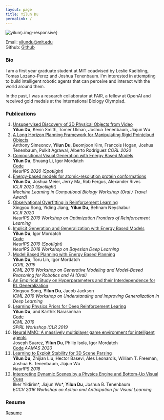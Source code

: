 ```yaml
---
layout: page
title: Yilun Du
permalink: /
---
```


![yilun]({{site.url}}/images/yilun.jpg){:.img-responsive}

Email: [yilundu@mit.edu](mailto:yilundu@mit.edu)  
Github: [Github](https://github.com/yilundu)   

### Bio

I am a first year graduate student at MIT coadvised by Leslie Kaelbling, Tomas Lozano-Perez and Joshua Tenenbaum. I'm interested in attempting to build intelligent robotic agents that can perceive and interact with the world around them. 

In the past, I was a research collaborator at FAIR, a fellow at OpenAI and received gold medals at the International Biology Olympiad.

### Publications

1. [Unsupervised Discovery of 3D Physical Objects from Video](https://arxiv.org/abs/2007.12348)    
   **Yilun Du**, Kevin Smith, Tomer Ulman, Joshua Tenenbaum, Jiajun Wu 
2. [A Long Horizon Planning Framework for Manipulating Rigid Pointcloud Objects](https://ipvs.informatik.uni-stuttgart.de/mlr/rss2020Workshop/papers/simeonov.pdf)    
   Anthony Simeonov, **Yilun Du**, Beomjoon Kim, Francois Hogan, Joshua Tenenbaum, Pulkit Agrawal, Alberto Rodriguez 
   *CORL 2020*    
3. [Compositional Visual Generation with Energy Based Models](https://arxiv.org/pdf/2004.06030.pdf)    
   **Yilun Du**, Shuang Li, Igor Mordatch      
   [Code](https://github.com/yilundu/ebm_compositionality)  
   *NeurIPS 2020 (Spotlight)*    
4. [Energy-based models for atomic-resolution protein conformations](https://arxiv.org/abs/2004.13167)    
   **Yilun Du**, Joshua Meier, Jerry Ma, Rob Fergus, Alexander Rives   
   *ICLR 2020 (Spotlight)*    
   *Machine Learning in Computional Biology Workshop (Oral / Travel Award)*    
5.  [Observational Overfitting in Reinforcement Learning](https://arxiv.org/abs/1912.02975)  
   Xingyou Song, Yiding Jiang, **Yilun Du**, Behnam Neyshabur   
   *ICLR 2020*    
   *NeurIPS 2019 Workshop on Optimization Frontiers of Reinforcement Learning*  
6. [Implicit Generation and Generalization with Energy Based Models](https://arxiv.org/abs/1903.08689)    
   **Yilun Du**, Igor Mordatch    
   [Code](https://www.github.com/openai/ebm_code_release)   
   *NeurIPS 2019 (Spotlight)*    
   *NeurIPS 2018 Workshop on Bayesian Deep Learning*    
7. [Model Based Planning with Energy Based Planning](https://arxiv.org/abs/1909.06878)    
   **Yilun Du**, Toru Lin, Igor Mordatch    
   *CORL 2019*  
   *ICML 2019 Workshop on Generative Modeling and Model-Based Reasoning for Robotics and AI (Oral)*    
8. [An Empirical Study on Hyperparameters and their Interdependence for RL Generalization](https://drive.google.com/file/d/1mmKvj5AC8__wsmDfvHLMxAndMnAvfe-7/view?usp=sharing)    
   Xingyou Song, **Yilun Du**, Jacob Jackson   
   *ICML 2019 Workshop on Understanding and Improving Generalization in Deep Learning*    
9. [Learning Physics Priors for Deep Reinforcement Learing](https://arxiv.org/pdf/1905.04819.pdf)  
   **Yilun Du**, and Karthik Narasimhan  
   [Code](https://github.com/yilundu/task_agnostic_dynamics_prior)   
   *ICML 2019*   
   *SPiRL Workshop ICLR 2019*
10. [Neural MMO: A massively multiplayer game environment for intelligent agents](https://arxiv.org/abs/1903.00784)  
   Joseph Suarez, **Yilun Du**, Philip Isola, Igor Mordatch  
   [Code](https://github.com/openai/neural-mmo)
   *AAMAS 2020*   
11. [Learning to Exploit Stability for 3D Scene Parsing](https://papers.nips.cc/paper/7444-learning-to-exploit-stability-for-3d-scene-parsing.pdf)  
   **Yilun Du**, Zhijian Liu, Hector Basevi, Ales Leonardis, William T. Freeman, Joshua B. Tenenbaum, Jiajun Wu    
   *NeurIPS 2018*  
12. [Interpreting Dynamic Scenes by a Physics Engine and Bottom-Up Visual Cues](http://www.mit.edu/~ilkery/papers/aavl_yildirimetalfinal.pdf)  
   Ilker Yildirim\*, Jiajun Wu\*, **Yilun Du**, Joshua B. Tenenbaum  
   *ECCV 2016 Workshop on Action and Anticipation for Visual Learning*    


### Resume
[Resume]({{site.url}}/resume.pdf)
